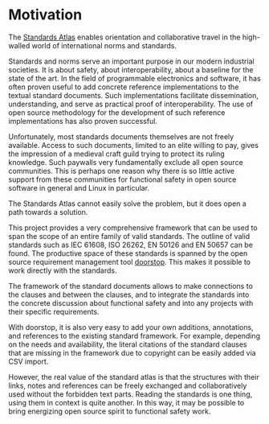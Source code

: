 # Motivation

The [Standards Atlas](https://github.com/shetze/standards-atlas) enables orientation and collaborative travel in the high-walled world of international norms and standards.

Standards and norms serve an important purpose in our modern industrial societies. It is about safety, about interoperability, about a baseline for the state of the art. In the field of programmable electronics and software, it has often proven useful to add concrete reference implementations to the textual standard documents. Such implementations facilitate dissemination, understanding, and serve as practical proof of interoperability. The use of open source methodology for the development of such reference implementations has also proven successful.

Unfortunately, most standards documents themselves are not freely available. Access to such documents, limited to an elite willing to pay, gives the impression of a medieval craft guild trying to protect its ruling knowledge. Such paywalls very fundamentally exclude all open source communities. This is perhaps one reason why there is so little active support from these communities for functional safety in open source software in general and Linux in particular.

The Standards Atlas cannot easily solve the problem, but it does open a path towards a solution.

This project provides a very comprehensive framework that can be used to span the scope of an entire family of valid standards. The outline of valid standards such as IEC 61608, ISO 26262, EN 50126 and EN 50657 can be found. The productive space of these standards is spanned by the open source requirement management tool [doorstop](https://github.com/doorstop-dev/doorstop). This makes it possible to work directly with the standards.

The framework of the standard documents allows to make connections to the clauses and between the clauses, and to integrate the standards into the concrete discussion about functional safety and into any projects with their specific requirements.

With doorstop, it is also very easy to add your own additions, annotations, and references to the existing standard framework. For example, depending on the needs and availability, the literal citations of the standard clauses that are missing in the framework due to copyright can be easily added via CSV import.

However, the real value of the standard atlas is that the structures with their links, notes and references can be freely exchanged and collaboratively used without the forbidden text parts. Reading the standards is one thing, using them in context is quite another. In this way, it may be possible to bring energizing open source spirit to functional safety work.
